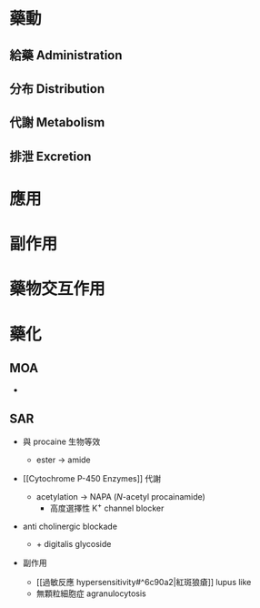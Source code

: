 # 藥動
## 給藥 Administration
## 分布 Distribution
## 代謝 Metabolism
## 排泄 Excretion
# 應用
# 副作用
# 藥物交互作用
# 藥化
## MOA
- 
## SAR
- 與 procaine 生物等效
	- ester $\rightarrow$ amide


- [[Cytochrome P-450 Enzymes]] 代謝
	- acetylation $\rightarrow$ NAPA (*N*-acetyl procainamide)
		- 高度選擇性 K<sup>+</sup> channel blocker
- anti cholinergic blockade
	- \+ digitalis glycoside
- 副作用
	- [[過敏反應 hypersensitivity#^6c90a2|紅斑狼瘡]] lupus like 
	- 無顆粒細胞症 agranulocytosis